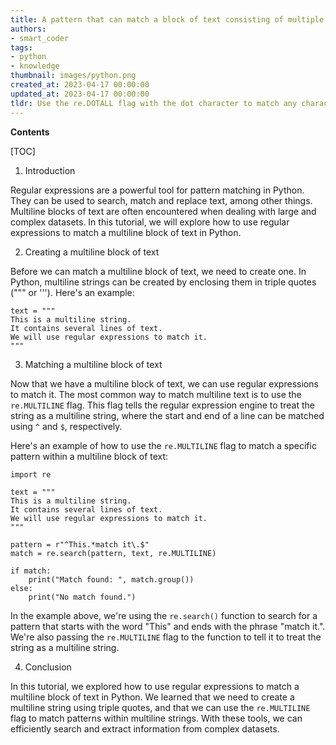 ```yaml
---
title: A pattern that can match a block of text consisting of multiple lines
authors:
- smart_coder
tags:
- python
- knowledge
thumbnail: images/python.png
created_at: 2023-04-17 00:00:00
updated_at: 2023-04-17 00:00:00
tldr: Use the re.DOTALL flag with the dot character to match any character including new lines in a multiline block of text.
---
```


**Contents**

[TOC]

1. Introduction

Regular expressions are a powerful tool for pattern matching in Python. They can be used to search, match and replace text, among other things. Multiline blocks of text are often encountered when dealing with large and complex datasets. In this tutorial, we will explore how to use regular expressions to match a multiline block of text in Python.

2. Creating a multiline block of text

Before we can match a multiline block of text, we need to create one. In Python, multiline strings can be created by enclosing them in triple quotes (""" or '''). Here's an example:

```
text = """
This is a multiline string.
It contains several lines of text.
We will use regular expressions to match it.
"""
```

3. Matching a multiline block of text

Now that we have a multiline block of text, we can use regular expressions to match it. The most common way to match multiline text is to use the `re.MULTILINE` flag. This flag tells the regular expression engine to treat the string as a multiline string, where the start and end of a line can be matched using `^` and `$`, respectively.

Here's an example of how to use the `re.MULTILINE` flag to match a specific pattern within a multiline block of text:

```
import re

text = """
This is a multiline string.
It contains several lines of text.
We will use regular expressions to match it.
"""

pattern = r"^This.*match it\.$"
match = re.search(pattern, text, re.MULTILINE)

if match:
    print("Match found: ", match.group())
else:
    print("No match found.")
```

In the example above, we're using the `re.search()` function to search for a pattern that starts with the word "This" and ends with the phrase "match it.". We're also passing the `re.MULTILINE` flag to the function to tell it to treat the string as a multiline string.

4. Conclusion

In this tutorial, we explored how to use regular expressions to match a multiline block of text in Python. We learned that we need to create a multiline string using triple quotes, and that we can use the `re.MULTILINE` flag to match patterns within multiline strings. With these tools, we can efficiently search and extract information from complex datasets.
